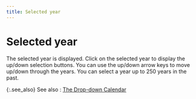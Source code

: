 ```yaml
---
title: Selected year
---
```


# Selected year


The selected year is displayed. Click on the selected year to display  the up/down selection buttons. You can use the up/down arrow keys to move  up/down through the years. You can select a year up to 250 years in the  past.


{:.see_also}
See also
: [The Drop-down  Calendar]({{site.wwe_baseurl}}/misc/the_drop_down_calendar.html)
